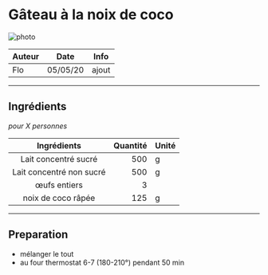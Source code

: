 # Gâteau à la noix de coco

![photo](chemin/vers/photo.jpg)

| Auteur         | Date           | Info  |
| -------------- |:--------------:| ----- |
| Flo            |  05/05/20      | ajout |

___

## Ingrédients

*pour X personnes*

| Ingrédients               | Quantité  | Unité
|:-------------------------:|----------:|-------
| Lait concentré sucré      |       500 | g
| Lait concentré non sucré  |       500 | g
| œufs entiers              |         3 |
| noix de coco râpée        |       125 | g

___

## Preparation

* mélanger le tout
* au four thermostat 6-7 (180-210°) pendant 50 min
